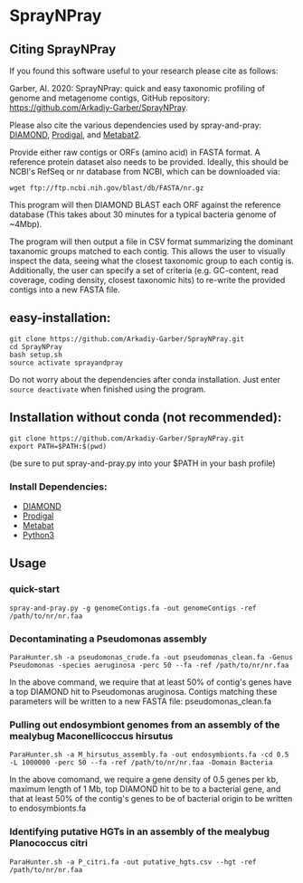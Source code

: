 # SprayNPray

## Citing SprayNPray
If you found this software useful to your research please cite as follows:

Garber, AI. 2020: SprayNPray: quick and easy taxonomic profiling of genome and metagenome contigs, GitHub repository: https://github.com/Arkadiy-Garber/SprayNPray.

Please also cite the various dependencies used by spray-and-pray: [DIAMOND](https://pubmed.ncbi.nlm.nih.gov/25402007/), [Prodigal](https://www.ncbi.nlm.nih.gov/pmc/articles/PMC2848648/), and [Metabat2](https://www.ncbi.nlm.nih.gov/pmc/articles/PMC6662567/).


Provide either raw contigs or ORFs (amino acid) in FASTA format.
A reference protein dataset also needs to be provided. Ideally, this should be NCBI's RefSeq or nr database from NCBI, 
which can be downloaded via:
    
    wget ftp://ftp.ncbi.nih.gov/blast/db/FASTA/nr.gz

This program will then DIAMOND BLAST each ORF against the reference database
(This takes about 30 minutes for a typical bacteria genome of ~4Mbp).

The program will then output a file in CSV format summarizing the dominant taxanomic groups matched to each contig.
This allows the user to visually inspect the data, seeing what the closest taxonomic group to each contig is.
Additionally, the user can specify a set of criteria (e.g. GC-content, read coverage, coding density, closest taxonomic hits) to re-write the provided contigs into a new FASTA file.


## easy-installation:
  
    git clone https://github.com/Arkadiy-Garber/SprayNPray.git
    cd SprayNPray
    bash setup.sh
    source activate sprayandpray

Do not worry about the dependencies after conda installation. Just enter `source deactivate` when finished using the program.


## Installation without conda (not recommended):

    git clone https://github.com/Arkadiy-Garber/SprayNPray.git
    export PATH=$PATH:$(pwd)

(be sure to put spray-and-pray.py into your $PATH in your bash profile)

### Install Dependencies:

* [DIAMOND](https://github.com/bbuchfink/diamond)
* [Prodigal](https://github.com/hyattpd/Prodigal)
* [Metabat](https://bitbucket.org/berkeleylab/metabat)
* [Python3](https://www.python.org/download/releases/3.0/)


## Usage

### quick-start

    spray-and-pray.py -g genomeContigs.fa -out genomeContigs -ref /path/to/nr/nr.faa

### Decontaminating a Pseudomonas assembly

    ParaHunter.sh -a pseudomonas_crude.fa -out pseudomonas_clean.fa -Genus Pseudomonas -species aeruginosa -perc 50 --fa -ref /path/to/nr/nr.faa

In the above command, we require that at least 50% of contig's genes have a top DIAMOND hit to Pseudomonas aruginosa. Contigs matching these parameters will be written to a new FASTA file: pseudomonas_clean.fa


### Pulling out endosymbiont genomes from an assembly of the mealybug Maconellicoccus hirsutus

    ParaHunter.sh -a M_hirsutus_assembly.fa -out endosymbionts.fa -cd 0.5 -L 1000000 -perc 50 --fa -ref /path/to/nr/nr.faa -Domain Bacteria

In the above comomand, we require a gene density of 0.5 genes per kb, maximum length of 1 Mb, top DIAMOND hit to be to a bacterial gene, and that at least 50% of the contig's genes to be of bacterial origin to be written to endosymbionts.fa


### Identifying putative HGTs in an assembly of the mealybug Planococcus citri

    ParaHunter.sh -a P_citri.fa -out putative_hgts.csv --hgt -ref /path/to/nr/nr.faa



